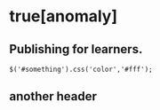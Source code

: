 # true[anomaly]
## Publishing for learners.
    $('#something').css('color','#fff');
## another header
